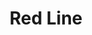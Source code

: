 ---
title: Red Line
title_zh: 紅綫
mm_sign: [R]
branch_line: false
stations:
  - station_code: [R1]
    name: Fhoenix Hill
    name_zh: 飛利斯山
    first_station: true
  - station_code: [R2]
    name: Paradise Falls
    name_zh: 仙境瀑布
    transfer: 
      - mm_sign: [B]
  - station_code: [R3]
    name: Under the Falls
    name_zh: 瀑布下
    transfer: 
      - mm_sign: [W,P]
  - station_code: [R4]
    name: Downtown Core
    name_zh: 市中心
    transfer: 
      - mm_sign: [G,W]
  - station_code: [R5]
    name: Zephyr Cave
    name_zh: 和風洞
    transfer: 
      - mm_sign: [G,P]
  - station_code: [R6]
    name: Highlands
    name_zh: 高原
    last_station: true
custom_style: table{margin:0 auto}.station-code-bg-first{background-image:url(/img/bg/redline.png);background-repeat:no-repeat;background-size:7px 50%;background-position:61px bottom}.station-code-bg{background-image:url(/img/bg/redline.png);background-repeat:no-repeat;background-size:7px 101%;background-position:61px}.station-code-bg-last{background-image:url(/img/bg/redline.png);background-repeat:no-repeat;background-size:7px 50%;background-position:61px top}
weight: 1
---